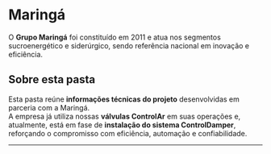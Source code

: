 # Maringá

O **Grupo Maringá** foi constituído em 2011 e atua nos segmentos sucroenergético e siderúrgico, sendo referência nacional em inovação e eficiência.  

## Sobre esta pasta

Esta pasta reúne **informações técnicas do projeto** desenvolvidas em parceria com a Maringá.  
A empresa já utiliza nossas **válvulas ControlAr** em suas operações e, atualmente, está em fase de **instalação do sistema ControlDamper**, reforçando o compromisso com eficiência, automação e confiabilidade.

---
